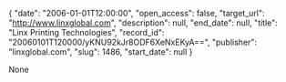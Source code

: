 {
  "date": "2006-01-01T12:00:00", 
  "open_access": false, 
  "target_url": "http://www.linxglobal.com", 
  "description": null, 
  "end_date": null, 
  "title": "Linx Printing Technologies", 
  "record_id": "20060101T120000/yKNU92kJr8ODF6XeNxEKyA==", 
  "publisher": "linxglobal.com", 
  "slug": 1486, 
  "start_date": null
}

None